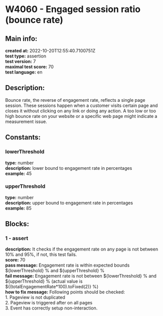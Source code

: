 # W4060 - Engaged session ratio (bounce rate)  
## Main info:  
**created at:** 2022-10-20T12:55:40.7100751Z  
**test type:** assertion  
**test version:** 7  
**maximal test score:** 70  
**test language:** en  
## Description:  
Bounce rate, the reverse of engagement rate, reflects a single page session. These sessions happen when a customer visits certain page and closes it without clicking on any link or doing any action. A too low or too high bounce rate on your website or a specific web page might indicate a measurement issue.  
## Constants:  
### lowerThreshold
**type:** number  
**description:** lower bound to engagement rate in percentages  
**example:** 45  
### upperThreshold
**type:** number  
**description:** upper bound to engagement rate in percentages  
**example:** 85  
## Blocks:  
### 1 - assert
**description:** It checks if the engagement rate on any page is not between 10% and 95%, if not, this test fails.  
**score:** 70  
**pass message:** Engagement rate is within expected bounds ${lowerThreshold} % and ${upperThreshold} %  
**fail message:** Engagement rate is not between ${lowerThreshold} % and ${upperThreshold} % (actual value is ${(totalEngagementRate\*100).toFixed(2)} %)  
**how to fix message:** Following points should be checked: <br/>1.	Pageview is not duplicated <br/> 2.	Pageview is triggered after on all pages <br/> 3.	Event has correctly setup non-interaction.  
